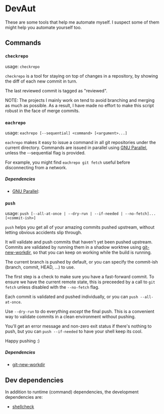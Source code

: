 DevAut
======

These are some tools that help me automate myself.
I suspect some of them might help you automate yourself too.


Commands
--------

<!-- BEGIN AUTOGEN COMMAND DESCRIPTIONS -->

### `checkrepo`

usage: `checkrepo`

`checkrepo` is a tool for staying on top of changes in a repository, by showing
the diff of each new commit in turn.

The last reviewed commit is tagged as "reviewed".

NOTE: The projects I mainly work on tend to avoid branching and merging as much
as possible. As a result, I have made no effort to make this script robust in
the face of merge commits.


### `eachrepo`

usage: `eachrepo [--sequential] <command> [<argument>...]`

`eachrepo` makes it easy to issue a command in all git repositories under the
current directory.  Commands are issued in parallel using [GNU Parallel],
unless the --sequential flag is provided.

For example, you might find `eachrepo git fetch` useful before disconnecting
from a network.


##### Dependencies

* [GNU Parallel]:


[GNU Parallel]: http://www.gnu.org/software/parallel/


### `push`

usage: `push [--all-at-once | --dry-run | --if-needed | --no-fetch]... [<commit-ish>]`

`push` helps you get all of your amazing commits pushed upstream, without
letting obvious accidents slip through.

It will validate and push commits that haven't yet been pushed upstream.
Commits are validated by running them in a shadow worktree using
[git-new-workdir], so that you can keep on working while the build is running.

The current branch is pushed by default, or you can specify the commit-ish
(branch, commit, HEAD, …) to use.

The first step is a check to make sure you have a fast-forward commit.  To
ensure we have the current remote state, this is preceeded by a call to `git
fetch` unless disabled with the `--no-fetch` flag.

Each commit is validated and pushed individually, or you can `push
--all-at-once`.

Use `--dry-run` to do everything *except* the final push.  This is a convenient
way to validate commits in a clean environment without pushing.

You'll get an error message and non-zero exit status if there's nothing to
push, but you can `push --if-needed` to have your shell keep its cool.

Happy pushing :)


##### Dependencies

* [git-new-workdir]


[git-new-workdir]: https://github.com/git/git/blob/master/contrib/workdir/git-new-workdir

<!-- END AUTOGEN COMMAND DESCRIPTIONS -->


Dev dependencies
----------------

In addition to runtime (command) dependencies, the development dependencies
are:

* [shellcheck](https://github.com/koalaman/shellcheck)
